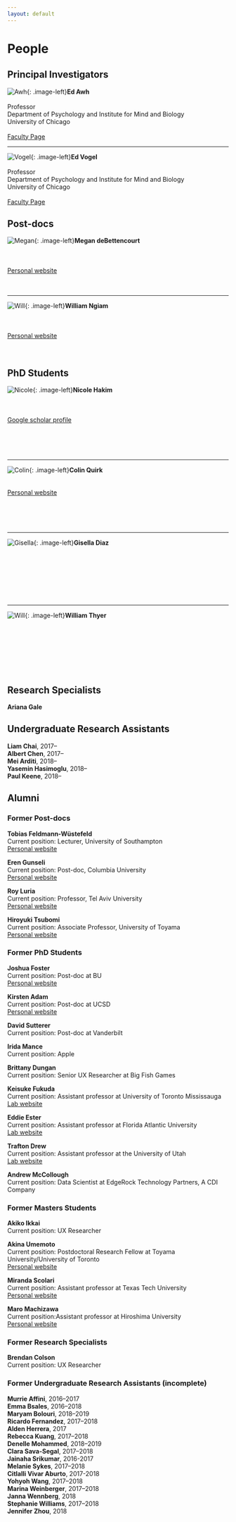 ```yaml
---
layout: default
---
```


# People

## Principal Investigators

![Awh](/files/images/awh.jpg){: .image-left}**Ed Awh** <br>  
Professor  
Department of Psychology and Institute for Mind and Biology  
University of Chicago  <br>  
[Faculty Page](https://imb.uchicago.edu/directory/edward-awh-phd)

---

![Vogel](/files/images/vogel.jpg){: .image-left}**Ed Vogel** <br>  
Professor  
Department of Psychology and Institute for Mind and Biology  
University of Chicago  <br>  
[Faculty Page](https://imb.uchicago.edu/directory/edward-vogel-phd)

## Post-docs

![Megan](/files/images/debettencourt.jpg){: .image-left}**Megan deBettencourt** <br>  
<br>  
[Personal website](http://home.uchicago.edu/~debetten/)
<br>  
<br>  

---
![Will](/files/images/ngiam.jpg){: .image-left}**William Ngiam** <br>  
<br>  
[Personal website](https://williamngiam.github.io/)
<br>  
<br>  

## PhD Students

![Nicole](/files/images/hakim.jpg){: .image-left}**Nicole Hakim** <br>  
<br>  
[Google scholar profile](https://scholar.google.com/citations?user=0YNa8scAAAAJ&hl=en&oi=ao)
<br>  
<br>  
<br>  

---

![Colin](/files/images/quirk.png){: .image-left}**Colin Quirk** <br>
<br>  
[Personal website](http://colinquirk.com/)
<br>  
<br>  
<br>  

---

![Gisella](/files/images/squares.png){: .image-left}**Gisella Diaz** <br>
<br>  
<br>  
<br>  
<br>  

---


![Will](/files/images/squares.png){: .image-left}**William Thyer** <br>
<br>  
<br>  
<br>  
<br>  

## Research Specialists

**Ariana Gale**

## Undergraduate Research Assistants

**Liam Chai**, 2017–  
**Albert Chen**, 2017–  
**Mei Arditi**, 2018–  
**Yasemin Hasimoglu**, 2018–  
**Paul Keene**, 2018–  

## Alumni

### Former Post-docs

**Tobias Feldmann-Wüstefeld**  
Current position: Lecturer, University of Southampton  
[Personal website](http://feldmann-wuestefeld.de/)

**Eren Gunseli**  
Current position: Post-doc, Columbia University  
[Personal website](https://www.erengunseli.com/)

**Roy Luria**  
Current position: Professor, Tel Aviv University  
[Personal website](http://people.socsci.tau.ac.il/mu/royluria/)

**Hiroyuki Tsubomi**  
Current position: Associate Professor, University of Toyama  
[Personal website](https://sites.google.com/site/htsubomi/)

### Former PhD Students

**Joshua Foster**  
Current position: Post-doc at BU  
[Personal website](https://joshuajfoster.github.io/)

**Kirsten Adam**  
Current position: Post-doc at UCSD  
[Personal website](https://kirsten-adam.com/)

**David Sutterer**  
Current position: Post-doc at Vanderbilt

**Irida Mance**  
Current position: Apple

**Brittany Dungan**  
Current position: Senior UX Researcher at Big Fish Games

**Keisuke Fukuda**  
Current position: Assistant professor at University of Toronto Mississauga  
[Lab website](https://fukudalab.org/)

**Eddie Ester**  
Current position: Assistant professor at Florida Atlantic University  
[Lab website](https://www.esterlabfau.com/)

**Trafton Drew**  
Current position: Assistant professor at the University of Utah  
[Lab website](http://aval.psych.utah.edu/)

**Andrew McCollough**  
Current position: Data Scientist at EdgeRock Technology Partners, A CDI Company

### Former Masters Students

**Akiko Ikkai**  
Current position: UX Researcher

**Akina Umemoto**  
Current position: Postdoctoral Research Fellow at Toyama University/University of Toronto  
[Personal website](https://www.researchgate.net/profile/Akina_Umemoto)

**Miranda Scolari**  
Current position: Assistant professor at Texas Tech University  
[Personal website](https://www.depts.ttu.edu/psy/people/mscolari/)

**Maro Machizawa**  
Current position:Assistant professor at Hiroshima University  
[Personal website](https://sites.google.com/site/maromachizawa/Home)

### Former Research Specialists

**Brendan Colson**  
Current position: UX Researcher

### Former Undergraduate Research Assistants (incomplete)

**Murrie Affini**, 2016–2017  
**Emma Bsales**, 2016–2018  
**Maryam Bolouri**, 2018–2019  
**Ricardo Fernandez**, 2017–2018  
**Alden Herrera**, 2017  
**Rebecca Kuang**, 2017–2018  
**Denelle Mohammed**, 2018–2019  
**Clara Sava-Segal**, 2017–2018  
**Jainaha Srikumar**, 2016-2017  
**Melanie Sykes**, 2017–2018  
**Citlalli Vivar Aburto**, 2017-2018  
**Yohyoh Wang**, 2017–2018  
**Marina Weinberger**, 2017–2018  
**Janna Wennberg**, 2018  
**Stephanie Williams**, 2017–2018  
**Jennifer Zhou**, 2018  
